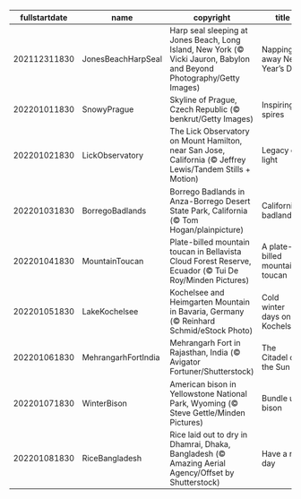 |fullstartdate|name|copyright|title|image|
|--|--|--|--|--|
202112311830|JonesBeachHarpSeal|Harp seal sleeping at Jones Beach, Long Island, New York (© Vicki Jauron, Babylon and Beyond Photography/Getty Images)|Napping away New Year’s Day|![](/en-IN/2022/01/202112311830JonesBeachHarpSeal.jpg)|
202201011830|SnowyPrague|Skyline of Prague, Czech Republic (© benkrut/Getty Images)|Inspiring spires|![](/en-IN/2022/01/202201011830SnowyPrague.jpg)|
202201021830|LickObservatory|The Lick Observatory on Mount Hamilton, near San Jose, California (© Jeffrey Lewis/Tandem Stills + Motion)|Legacy of light|![](/en-IN/2022/01/202201021830LickObservatory.jpg)|
202201031830|BorregoBadlands|Borrego Badlands in Anza-Borrego Desert State Park, California (© Tom Hogan/plainpicture)|California's badlands|![](/en-IN/2022/01/202201031830BorregoBadlands.jpg)|
202201041830|MountainToucan|Plate-billed mountain toucan in Bellavista Cloud Forest Reserve, Ecuador (© Tui De Roy/Minden Pictures)|A plate-billed mountain toucan|![](/en-IN/2022/01/202201041830MountainToucan.jpg)|
202201051830|LakeKochelsee|Kochelsee and Heimgarten Mountain in Bavaria, Germany (© Reinhard Schmid/eStock Photo)|Cold winter days on Kochelsee|![](/en-IN/2022/01/202201051830LakeKochelsee.jpg)|
202201061830|MehrangarhFortIndia|Mehrangarh Fort in Rajasthan, India (© Avigator Fortuner/Shutterstock)|The Citadel of the Sun|![](/en-IN/2022/01/202201061830MehrangarhFortIndia.jpg)|
202201071830|WinterBison|American bison in Yellowstone National Park, Wyoming (© Steve Gettle/Minden Pictures)|Bundle up, bison|![](/en-IN/2022/01/202201071830WinterBison.jpg)|
202201081830|RiceBangladesh|Rice laid out to dry in Dhamrai, Dhaka, Bangladesh (© Amazing Aerial Agency/Offset by Shutterstock)|Have a rice day|![](/en-IN/2022/01/202201081830RiceBangladesh.jpg)|
